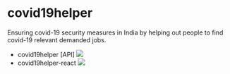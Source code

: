 # covid19helper
Ensuring covid-19 security measures in India by helping out people to find covid-19 relevant demanded jobs.

* covid19helper [API] <a href="https://github.com/purveshmakode24/covid19helper"><img src="https://img.shields.io/badge/status- active-green"/></a>
* covid19helper-react <a href="https://github.com/purveshmakode24/covid19helper/tree/master/covid19helper-react"><img src="https://img.shields.io/badge/status-in pending-lightgrey"/></a>

